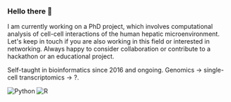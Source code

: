 ### Hello there 👋
I am currently working on a PhD project, which involves computational analysis of cell-cell interactions of the human hepatic microenvironment. Let's keep in touch if you are also working in this field or interested in networking.
Always happy to consider collaboration or contribute to a hackathon or an educational project. 

Self-taught in bioinformatics since 2016 and ongoing. Genomics -> single-cell transcriptomics -> ?.

![Python](https://img.shields.io/badge/python-3670A0?style=for-the-badge&logo=python&logoColor=ffdd54)
![R](https://img.shields.io/badge/r-%23276DC3.svg?style=for-the-badge&logo=r&logoColor=white)
